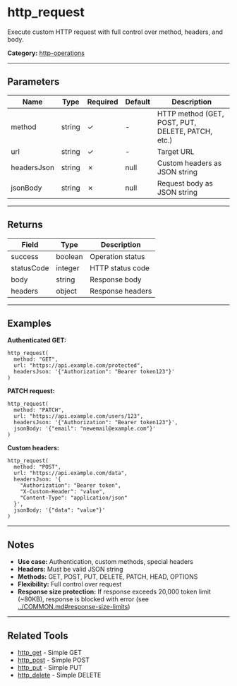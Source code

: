 ﻿# http_request

Execute custom HTTP request with full control over method, headers, and body.

**Category:** [http-operations](INDEX.md)

---

## Parameters

| Name | Type | Required | Default | Description |
|------|------|----------|---------|-------------|
| method | string | ✓ | - | HTTP method (GET, POST, PUT, DELETE, PATCH, etc.) |
| url | string | ✓ | - | Target URL |
| headersJson | string | ✗ | null | Custom headers as JSON string |
| jsonBody | string | ✗ | null | Request body as JSON string |

---

## Returns

| Field | Type | Description |
|-------|------|-------------|
| success | boolean | Operation status |
| statusCode | integer | HTTP status code |
| body | string | Response body |
| headers | object | Response headers |

---

## Examples

**Authenticated GET:**
```
http_request(
  method: "GET",
  url: "https://api.example.com/protected",
  headersJson: '{"Authorization": "Bearer token123"}'
)
```

**PATCH request:**
```
http_request(
  method: "PATCH",
  url: "https://api.example.com/users/123",
  headersJson: '{"Authorization": "Bearer token123"}',
  jsonBody: '{"email": "newemail@example.com"}'
)
```

**Custom headers:**
```
http_request(
  method: "POST",
  url: "https://api.example.com/data",
  headersJson: '{
    "Authorization": "Bearer token",
    "X-Custom-Header": "value",
    "Content-Type": "application/json"
  }',
  jsonBody: '{"data": "value"}'
)
```

---

## Notes

- **Use case:** Authentication, custom methods, special headers
- **Headers:** Must be valid JSON string
- **Methods:** GET, POST, PUT, DELETE, PATCH, HEAD, OPTIONS
- **Flexibility:** Full control over request
- **Response size protection:** If response exceeds 20,000 token limit (~80KB), response is blocked with error (see [../COMMON.md#response-size-limits](../COMMON.md#response-size-limits))

---

## Related Tools

- [http_get](http_get.md) - Simple GET
- [http_post](http_post.md) - Simple POST
- [http_put](http_put.md) - Simple PUT
- [http_delete](http_delete.md) - Simple DELETE